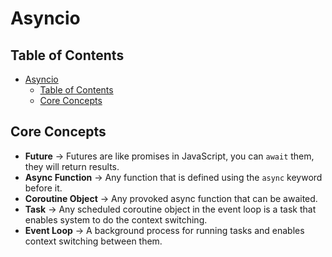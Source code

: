 # Asyncio

## Table of Contents

- [Asyncio](#asyncio)
  - [Table of Contents](#table-of-contents)
  - [Core Concepts](#core-concepts)

## Core Concepts

- **Future** -> Futures are like promises in JavaScript, you can `await` them, they will return results.
- **Async Function** -> Any function that is defined using the `async` keyword before it.
- **Coroutine Object** -> Any provoked async function that can be awaited.
- **Task** -> Any scheduled coroutine object in the event loop is a task that enables system to do the context switching.
- **Event Loop** -> A background process for running tasks and enables context switching between them.
